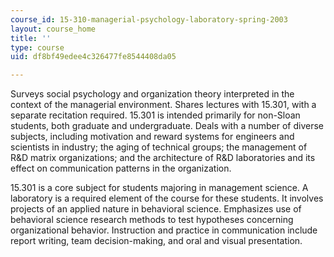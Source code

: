 ```yaml
---
course_id: 15-310-managerial-psychology-laboratory-spring-2003
layout: course_home
title: ''
type: course
uid: df8bf49edee4c326477fe8544408da05

---
```

Surveys social psychology and organization theory interpreted in the context of the managerial environment. Shares lectures with 15.301, with a separate recitation required. 15.301 is intended primarily for non-Sloan students, both graduate and undergraduate. Deals with a number of diverse subjects, including motivation and reward systems for engineers and scientists in industry; the aging of technical groups; the management of R&D matrix organizations; and the architecture of R&D laboratories and its effect on communication patterns in the organization.

15.301 is a core subject for students majoring in management science. A laboratory is a required element of the course for these students. It involves projects of an applied nature in behavioral science. Emphasizes use of behavioral science research methods to test hypotheses concerning organizational behavior. Instruction and practice in communication include report writing, team decision-making, and oral and visual presentation.
